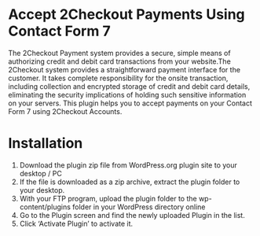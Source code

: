 # Accept 2Checkout Payments Using Contact Form 7
The 2Checkout Payment system provides a secure, simple means of authorizing credit and debit card transactions from your website.The 2Checkout system provides a straightforward payment interface for the customer. It takes complete responsibility for the onsite transaction, including collection and encrypted storage of credit and debit card details, eliminating the security implications of holding such sensitive information on your servers.
This plugin helps you to accept payments on your Contact Form 7 using 2Checkout Accounts.

# Installation
1. Download the plugin zip file from WordPress.org plugin site to your desktop / PC
2. If the file is downloaded as a zip archive, extract the plugin folder to your desktop.
3. With your FTP program, upload the plugin folder to the wp-content/plugins folder in your WordPress directory online
4. Go to the Plugin screen and find the newly uploaded Plugin in the list.
5. Click ‘Activate Plugin’ to activate it.


